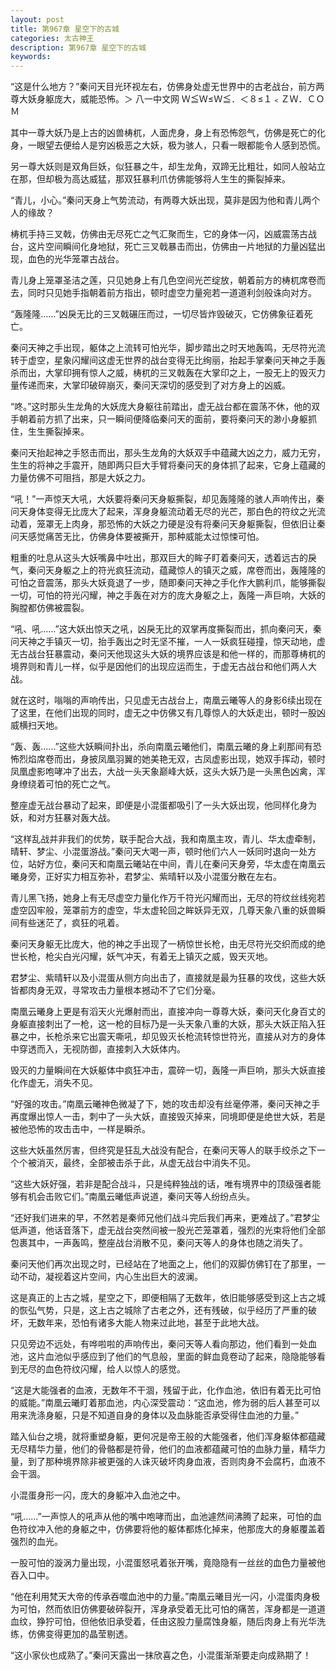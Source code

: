 ```yaml
---
layout: post
title: 第967章 星空下的古城
categories: 太古神王
description: 第967章 星空下的古城
keywords:
---
```


“这是什么地方？”秦问天目光环视左右，仿佛身处虚无世界中的古老战台，前方两尊大妖身躯庞大，威能恐怖。＞  八一中文网 Ｗ≦Ｗ≤Ｗ≦．＜８≤１﹤ＺＷ．ＣＯＭ

其中一尊大妖乃是上古的凶兽梼杌，人面虎身，身上有恐怖怨气，仿佛是死亡的化身，一眼望去便给人是穷凶极恶之大妖，极为骇人，只看一眼都能令人感到恐慌。

另一尊大妖则是双角巨妖，似狂暴之牛，却生龙角，双蹄无比粗壮，如同人般站立在那，但却极为高达威猛，那双狂暴利爪仿佛能够将人生生的撕裂掉来。

“青儿，小心。”秦问天身上气势流动，有两尊大妖出现，莫非是因为他和青儿两个人的缘故？

梼杌手持三叉戟，仿佛由无尽死亡之气汇聚而生，它的身体一闪，凶威震荡古战台，这片空间瞬间化身地狱，死亡三叉戟暴击而出，仿佛由一片地狱的力量凶猛出现，血色的光华笼罩古战台。

青儿身上笼罩圣洁之莲，只见她身上有几色空间光芒绽放，朝着前方的梼杌席卷而去，同时只见她手指朝着前方指出，顿时虚空力量宛若一道道利剑般诛向对方。

“轰隆隆……”凶戾无比的三叉戟碾压而过，一切尽皆炸毁破灭，它仿佛象征着死亡。

秦问天神之手出现，躯体之上流转可怕光华，脚步踏出之时天地轰鸣，无尽符光流转于虚空，星象闪耀间这虚无世界的战台变得无比绚丽，抬起手掌秦问天神之手轰杀而出，大掌印拥有惊人之威，梼杌的三叉戟轰在大掌印之上，一股无上的毁灭力量传递而来，大掌印破碎崩灭，秦问天深切的感受到了对方身上的凶威。

“咚。”这时那头生龙角的大妖庞大身躯往前踏出，虚无战台都在震荡不休，他的双手朝着前方抓了出来，只一瞬间便降临秦问天的面前，要将秦问天的渺小身躯抓住，生生撕裂掉来。

秦问天抬起神之手怒击而出，那头生龙角的大妖双手中蕴藏大凶之力，威力无穷，生生的将神之手震开，随即两只巨大手臂将秦问天的身体抓了起来，它身上蕴藏的力量仿佛不可阻挡，那是大妖之力。

“吼！”一声惊天大吼，大妖要将秦问天身躯撕裂，却见轰隆隆的骇人声响传出，秦问天身体变得无比庞大了起来，浑身身躯流动着无尽的光芒，那白色的符纹之光流动着，笼罩无上肉身，那恐怖的大妖之力硬是没有将秦问天身躯撕裂，但依旧让秦问天感觉痛苦无比，仿佛身体要被撕开，那种威能太过惊悚可怕。

粗重的吐息从这头大妖嘴鼻中吐出，那双巨大的眸子盯着秦问天，透着远古的戾气，秦问天身躯之上的符光疯狂流动，蕴藏惊人的镇灭之威，席卷而出，轰隆隆的可怕之音震荡，那头大妖竟退了一步，随即秦问天神之手化作大鹏利爪，能够撕裂一切，可怕的符光闪耀，神之手轰在对方的庞大身躯之上，轰隆一声巨响，大妖的胸膛都仿佛被震裂。

“吼、吼……”这大妖出惊天之吼，凶戾无比的双掌再度撕裂而出，抓向秦问天，秦问天神之手镇灭一切，抬手轰出之时无坚不摧，一人一妖疯狂碰撞，惊天动地，虚无古战台狂暴震动，秦问天他现这头大妖的境界应该是和他一样的，而那尊梼杌的境界则和青儿一样，似乎是因他们的出现应运而生，于虚无古战台和他们两人大战。

就在这时，嗡嗡的声响传出，只见虚无古战台上，南凰云曦等人的身影6续出现在了这里，在他们出现的同时，虚无之中仿佛又有几尊惊人的大妖走出，顿时一股凶威横扫天地。

“轰、轰……”这些大妖瞬间扑出，杀向南凰云曦他们，南凰云曦的身上刹那间有恐怖烈焰席卷而出，身披凤凰羽翼的她美艳无双，古凤虚影出现，她双手挥动，顿时凤凰虚影咆哮冲了出去，大战一头天象巅峰大妖，这头大妖乃是一头黑色凶禽，浑身缭绕着可怕的死亡之气。

整座虚无战台暴动了起来，即便是小混蛋都吸引了一头大妖出现，他同样化身为妖，和对方狂暴对轰大战。

“这样乱战并非我们的优势，联手配合大战，我和南凰主攻，青儿、华太虚牵制，晴轩、梦尘、小混蛋游战。”秦问天大喝一声，顿时他们六人一妖同时退向一处方位，站好方位，秦问天和南凰云曦站在中间，青儿在秦问天身旁，华太虚在南凰云曦身旁，正好实力相互弥补，君梦尘、紫晴轩以及小混蛋分散在左右。

青儿黑飞扬，她身上有无尽虚空力量化作万千符光闪耀而出，无尽的符纹丝线宛若虚空囚牢般，笼罩前方的虚空，华太虚轮回之眸妖异无双，几尊天象八重的妖兽瞬间有些迷茫了，疯狂的吼着。

秦问天身躯无比庞大，他的神之手出现了一柄惊世长枪，由无尽符光交织而成的绝世长枪，枪尖白光闪耀，妖气冲天，有着无上镇灭之威，毁天灭地。

君梦尘、紫晴轩以及小混蛋从侧方向出击了，直接就是最为狂暴的攻伐，这些大妖皆都肉身无双，寻常攻击力量根本撼动不了它们分毫。

南凰云曦身上更是有滔天火光爆射而出，直接冲向一尊尊大妖，秦问天化身百丈的身躯直接刺出了一枪，这一枪的目标乃是一头天象八重的大妖，那头大妖正陷入狂暴之中，长枪杀来它出震天嘶吼，却见毁灭长枪流转惊世符光，直接从对方的身体中穿透而入，无视防御，直接刺入大妖体内。

毁灭的力量瞬间在大妖躯体中疯狂冲击，震碎一切，轰隆一声巨响，那头大妖直接化作虚无，消失不见。

“好强的攻击。”南凰云曦神色微凝了下，她的攻击却没有丝毫停滞，秦问天神之手再度爆出惊人一击，刺中了一头大妖，直接毁灭掉来，同境即便是绝世大妖，若是被他恐怖的攻击击中，一样是瞬杀。

这些大妖虽然厉害，但终究是狂乱大战没有配合，在秦问天等人的联手绞杀之下一个个被消灭，最终，全部被击杀于此，从虚无战台中消失不见。

“这些大妖好强，若非是配合战斗，只是纯粹独战的话，唯有境界中的顶级强者能够有机会击败它们。”南凰云曦低声说道，秦问天等人纷纷点头。

“还好我们进来的早，不然若是秦师兄他们战斗完后我们再来，更难战了。”君梦尘低声道，他话音落下，虚无战台突然间被一股光芒笼罩着，强烈的光束将他们全部包裹其中，一声轰鸣，整座战台消散不见，秦问天等人的身体也随之消失了。

秦问天他们再次出现之时，已经站在了地面之上，他们的双脚仿佛钉在了那里，一动不动，凝视着这片空间，内心生出巨大的波澜。

这是真正的上古之城，星空之下，即便相隔了无数年，依旧能够感受到这上古之城的恢弘气势，只是，这上古之城除了古老之外，还有残破，似乎经历了严重的破坏，无数年来，恐怕有诸多大能人物来过此地，甚至于此地大战。

只见旁边不远处，有哗啦啦的声响传出，秦问天等人看向那边，他们看到一处血池，这片血池似乎感应到了他们的气息般，里面的鲜血竟卷动了起来，隐隐能够看到无尽的血色符纹闪耀，给人以惊人的感觉。

“这是大能强者的血液，无数年不干涸，残留于此，化作血池，依旧有着无比可怕的威能。”南凰云曦盯着那血池，内心深受震动：“这血池，修为弱的后人甚至可以用来洗涤身躯，只是不知道自身的身体以及血脉能否承受得住血池的力量。”

踏入仙台之境，就将重塑身躯，更何况是帝王般的大能强者，他们浑身躯体都蕴藏无尽精华力量，他们的骨骼都是符骨，他们的血液都蕴藏可怕的血脉力量，精华力量，到了那种境界除非被更强的人诛灭破坏肉身血液，否则肉身不会腐朽，血液不会干涸。

小混蛋身形一闪，庞大的身躯冲入血池之中。

“吼……”一声惊人的吼声从他的嘴中咆哮而出，血池遽然间沸腾了起来，可怕的血色符纹冲入他的身躯之中，仿佛要将他的躯体都炼化掉来，他那庞大的身躯覆盖着强烈的血光。

一股可怕的漩涡力量出现，小混蛋怒吼着张开嘴，竟隐隐有一丝丝的血色力量被他吞入口中。

“他在利用梵天大帝的传承吞噬血池中的力量。”南凰云曦目光一闪，小混蛋肉身极为可怕，然而依旧仿佛要破碎裂开，浑身承受着无比可怕的痛苦，浑身都是一道道血纹，狰狞可怕，但他依旧承受着，任由这股力量腐蚀身躯，随后肉身上有光华洗练，仿佛变得更加的晶莹剔透。

“这小家伙也成熟了。”秦问天露出一抹欣喜之色，小混蛋渐渐要走向成熟期了！
